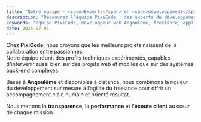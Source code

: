 ```yaml
---
title: "Notre équipe – <span>Experts</span> en <span>développement</span> web et mobile | PixiCode."
description: "Découvrez l’équipe PixiCode : des experts du développement web, mobile et logiciel, prêts à concrétiser vos projets avec passion, rigueur et créativité."
keywords: "équipe PixiCode, développeur web Angoulême, freelance, application sur mesure, solutions numériques, agence de développement, équipe technique"
date: 2025-07-01
---
```


Chez **PixiCode**, nous croyons que les meilleurs projets naissent de la collaboration entre passionnés.  
Notre équipe réunit des profils techniques expérimentés, capables d'intervenir aussi bien sur des projets web et mobiles que sur des systèmes back-end complexes.

Basés à **Angoulême** et disponibles à distance, nous combinons la rigueur du développement sur mesure à l’agilité du freelance pour offrir un accompagnement clair, humain et orienté résultat.

Nous mettons la **transparence**, la **performance** et l’**écoute client** au cœur de chaque mission.
